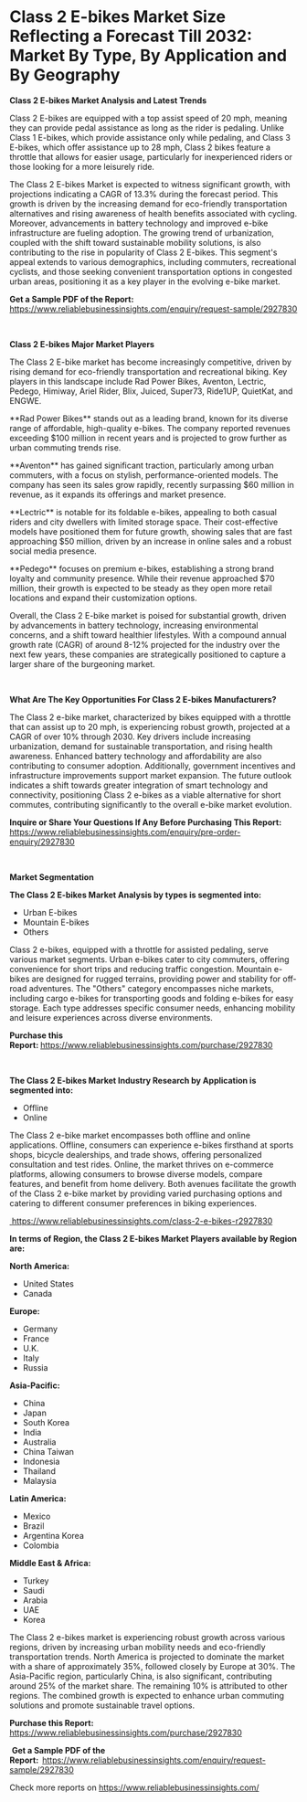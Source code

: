 <p><h1>Class 2 E-bikes Market Size Reflecting a Forecast Till 2032: Market By Type, By Application and By Geography</h1></p><p><strong>Class 2 E-bikes Market Analysis and Latest Trends</strong></p>
<p><p>Class 2 E-bikes are equipped with a top assist speed of 20 mph, meaning they can provide pedal assistance as long as the rider is pedaling. Unlike Class 1 E-bikes, which provide assistance only while pedaling, and Class 3 E-bikes, which offer assistance up to 28 mph, Class 2 bikes feature a throttle that allows for easier usage, particularly for inexperienced riders or those looking for a more leisurely ride.</p><p>The Class 2 E-bikes Market is expected to witness significant growth, with projections indicating a CAGR of 13.3% during the forecast period. This growth is driven by the increasing demand for eco-friendly transportation alternatives and rising awareness of health benefits associated with cycling. Moreover, advancements in battery technology and improved e-bike infrastructure are fueling adoption. The growing trend of urbanization, coupled with the shift toward sustainable mobility solutions, is also contributing to the rise in popularity of Class 2 E-bikes. This segment's appeal extends to various demographics, including commuters, recreational cyclists, and those seeking convenient transportation options in congested urban areas, positioning it as a key player in the evolving e-bike market.</p></p>
<p><strong>Get a Sample PDF of the Report:&nbsp;</strong> <a href="https://www.reliablebusinessinsights.com/enquiry/request-sample/2927830?utm_campaign=2313&utm_medium=2&utm_source=Github&utm_content=ia&utm_term=12032025&utm_id=class-2-e-bikes">https://www.reliablebusinessinsights.com/enquiry/request-sample/2927830</a></p>
<p>&nbsp;</p>
<p><strong>Class 2 E-bikes Major Market Players</strong></p>
<p><p>The Class 2 E-bike market has become increasingly competitive, driven by rising demand for eco-friendly transportation and recreational biking. Key players in this landscape include Rad Power Bikes, Aventon, Lectric, Pedego, Himiway, Ariel Rider, Blix, Juiced, Super73, Ride1UP, QuietKat, and ENGWE.</p><p>**Rad Power Bikes** stands out as a leading brand, known for its diverse range of affordable, high-quality e-bikes. The company reported revenues exceeding $100 million in recent years and is projected to grow further as urban commuting trends rise. </p><p>**Aventon** has gained significant traction, particularly among urban commuters, with a focus on stylish, performance-oriented models. The company has seen its sales grow rapidly, recently surpassing $60 million in revenue, as it expands its offerings and market presence.</p><p>**Lectric** is notable for its foldable e-bikes, appealing to both casual riders and city dwellers with limited storage space. Their cost-effective models have positioned them for future growth, showing sales that are fast approaching $50 million, driven by an increase in online sales and a robust social media presence.</p><p>**Pedego** focuses on premium e-bikes, establishing a strong brand loyalty and community presence. While their revenue approached $70 million, their growth is expected to be steady as they open more retail locations and expand their customization options.</p><p>Overall, the Class 2 E-bike market is poised for substantial growth, driven by advancements in battery technology, increasing environmental concerns, and a shift toward healthier lifestyles. With a compound annual growth rate (CAGR) of around 8-12% projected for the industry over the next few years, these companies are strategically positioned to capture a larger share of the burgeoning market.</p></p>
<p>&nbsp;</p>
<p><strong>What Are The Key Opportunities For Class 2 E-bikes Manufacturers?</strong></p>
<p><p>The Class 2 e-bike market, characterized by bikes equipped with a throttle that can assist up to 20 mph, is experiencing robust growth, projected at a CAGR of over 10% through 2030. Key drivers include increasing urbanization, demand for sustainable transportation, and rising health awareness. Enhanced battery technology and affordability are also contributing to consumer adoption. Additionally, government incentives and infrastructure improvements support market expansion. The future outlook indicates a shift towards greater integration of smart technology and connectivity, positioning Class 2 e-bikes as a viable alternative for short commutes, contributing significantly to the overall e-bike market evolution.</p></p>
<p><strong>Inquire or Share Your Questions If Any Before Purchasing This Report:</strong> <a href="https://www.reliablebusinessinsights.com/enquiry/pre-order-enquiry/2927830?utm_campaign=2313&utm_medium=2&utm_source=Github&utm_content=ia&utm_term=12032025&utm_id=class-2-e-bikes">https://www.reliablebusinessinsights.com/enquiry/pre-order-enquiry/2927830</a></p>
<p>&nbsp;</p>
<p><strong>Market Segmentation</strong></p>
<p><strong>The Class 2 E-bikes Market Analysis by types is segmented into:</strong></p>
<p><ul><li>Urban E-bikes</li><li>Mountain E-bikes</li><li>Others</li></ul></p>
<p><p>Class 2 e-bikes, equipped with a throttle for assisted pedaling, serve various market segments. Urban e-bikes cater to city commuters, offering convenience for short trips and reducing traffic congestion. Mountain e-bikes are designed for rugged terrains, providing power and stability for off-road adventures. The "Others" category encompasses niche markets, including cargo e-bikes for transporting goods and folding e-bikes for easy storage. Each type addresses specific consumer needs, enhancing mobility and leisure experiences across diverse environments.</p></p>
<p><strong>Purchase this Report:&nbsp;</strong><a href="https://www.reliablebusinessinsights.com/purchase/2927830?utm_campaign=2313&utm_medium=2&utm_source=Github&utm_content=ia&utm_term=12032025&utm_id=class-2-e-bikes">https://www.reliablebusinessinsights.com/purchase/2927830</a></p>
<p>&nbsp;</p>
<p><strong>The Class 2 E-bikes Market Industry Research by Application is segmented into:</strong></p>
<p><ul><li>Offline</li><li>Online</li></ul></p>
<p><p>The Class 2 e-bike market encompasses both offline and online applications. Offline, consumers can experience e-bikes firsthand at sports shops, bicycle dealerships, and trade shows, offering personalized consultation and test rides. Online, the market thrives on e-commerce platforms, allowing consumers to browse diverse models, compare features, and benefit from home delivery. Both avenues facilitate the growth of the Class 2 e-bike market by providing varied purchasing options and catering to different consumer preferences in biking experiences.</p></p>
<p><a href="https://www.reliablebusinessinsights.com/class-2-e-bikes-r2927830?utm_campaign=2313&utm_medium=2&utm_source=Github&utm_content=ia&utm_term=12032025&utm_id=class-2-e-bikes">&nbsp;https://www.reliablebusinessinsights.com/class-2-e-bikes-r2927830</a></p>
<p><strong>In terms of Region, the Class 2 E-bikes Market Players available by Region are:</strong></p>
<p>
    <p> <strong> North America: </strong>
        <ul>
            <li>United States</li>
            <li>Canada</li>
        </ul>
        </p> 
    <p> <strong> Europe: </strong>
        <ul>
            <li>Germany</li>
            <li>France</li>
            <li>U.K.</li>
            <li>Italy</li>
            <li>Russia</li>
        </ul>
        </p> 
    <p> <strong> Asia-Pacific: </strong>
        <ul>
            <li>China</li>
            <li>Japan</li>
            <li>South Korea</li>
            <li>India</li>
            <li>Australia</li>
            <li>China Taiwan</li>
            <li>Indonesia</li>
            <li>Thailand</li>
            <li>Malaysia</li>
        </ul>
        </p> 
    <p> <strong> Latin America: </strong>
        <ul>
            <li>Mexico</li>
            <li>Brazil</li>
            <li>Argentina Korea</li>
            <li>Colombia</li>
        </ul>
        </p> 
    <p> <strong> Middle East & Africa: </strong>
        <ul>
            <li>Turkey</li>
            <li>Saudi</li>
            <li>Arabia</li>
            <li>UAE</li>
            <li>Korea</li>
        </ul>
    </p>
    </p>
<p><p>The Class 2 e-bikes market is experiencing robust growth across various regions, driven by increasing urban mobility needs and eco-friendly transportation trends. North America is projected to dominate the market with a share of approximately 35%, followed closely by Europe at 30%. The Asia-Pacific region, particularly China, is also significant, contributing around 25% of the market share. The remaining 10% is attributed to other regions. The combined growth is expected to enhance urban commuting solutions and promote sustainable travel options.</p></p>
<p><strong>Purchase this Report: </strong><a href="https://www.reliablebusinessinsights.com/purchase/2927830?utm_campaign=2313&utm_medium=2&utm_source=Github&utm_content=ia&utm_term=12032025&utm_id=class-2-e-bikes">https://www.reliablebusinessinsights.com/purchase/2927830</a></p>
<p>&nbsp;<strong>Get a Sample PDF of the Report:&nbsp;&nbsp;</strong><a href="https://www.reliablebusinessinsights.com/enquiry/request-sample/2927830?utm_campaign=2313&utm_medium=2&utm_source=Github&utm_content=ia&utm_term=12032025&utm_id=class-2-e-bikes">https://www.reliablebusinessinsights.com/enquiry/request-sample/2927830</a></p>
<p><strong></strong></p>
<p>Check more reports on <a href="https://www.reliablebusinessinsights.com/?utm_campaign=2313&utm_medium=2&utm_source=Github&utm_content=ia&utm_term=12032025&utm_id=class-2-e-bikes">https://www.reliablebusinessinsights.com/</a></p>